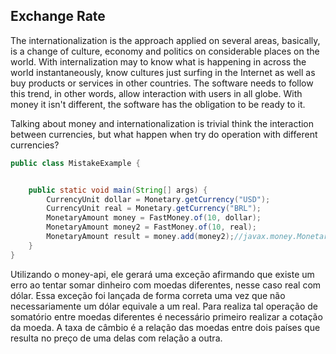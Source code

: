 ## Exchange Rate


The internationalization is the approach applied on several areas, basically, is a change of culture, economy and politics on considerable places on the world. With internalization may to know what is happening in across the world instantaneously, know cultures just surfing in the Internet as well as buy products or services in other countries. The software needs to follow this trend, in other words, allow interaction with users in all globe. With money it isn't different, the software has the obligation to be ready to it.

Talking about money and internationalization is trivial think the interaction between currencies, but what happen when try do operation with different currencies?


```java
public class MistakeExample {


    public static void main(String[] args) {
        CurrencyUnit dollar = Monetary.getCurrency("USD");
        CurrencyUnit real = Monetary.getCurrency("BRL");
        MonetaryAmount money = FastMoney.of(10, dollar);
        MonetaryAmount money2 = FastMoney.of(10, real);
        MonetaryAmount result = money.add(money2);//javax.money.MonetaryException: Currency mismatch: USD/BRL
    }
}
```


Utilizando o money-api, ele gerará uma exceção afirmando que existe um erro ao tentar somar dinheiro com moedas diferentes, nesse caso real com dólar. Essa exceção foi lançada de forma correta uma vez que não necessariamente um dólar equivale a um real. Para realiza tal operação de somatório entre moedas diferentes é necessário primeiro realizar a cotação da moeda. A taxa de câmbio é a relação das moedas entre dois países que resulta no preço de uma delas com relação a outra. 